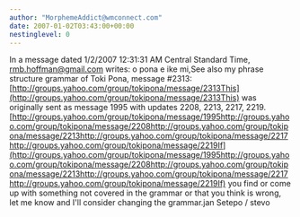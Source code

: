 ```yaml
---
author: "MorphemeAddict@wmconnect.com"
date: 2007-01-02T03:43:00+00:00
nestinglevel: 0
---
```

In a message dated 1/2/2007 12:31:31 AM Central Standard Time, [rmb.hoffman@gmail.com](mailto://rmb.hoffman@gmail.com) writes:
o pona e ike mi,See also my phrase structure grammar of Toki Pona, message #2313:[http://groups.yahoo.com/group/tokipona/message/2313This](http://groups.yahoo.com/group/tokipona/message/2313This) was originally sent as message 1995 with updates 2208, 2213, 2217, 2219.[http://groups.yahoo.com/group/tokipona/message/1995http://groups.yahoo.com/group/tokipona/message/2208http://groups.yahoo.com/group/tokipona/message/2213http://groups.yahoo.com/group/tokipona/message/2217http://groups.yahoo.com/group/tokipona/message/2219If](http://groups.yahoo.com/group/tokipona/message/1995http://groups.yahoo.com/group/tokipona/message/2208http://groups.yahoo.com/group/tokipona/message/2213http://groups.yahoo.com/group/tokipona/message/2217http://groups.yahoo.com/group/tokipona/message/2219If) you find or come up with something not covered in the grammar or that you think is wrong, let me know and I'll consider changing the grammar.jan Setepo / stevo